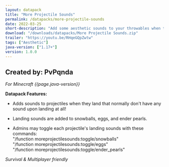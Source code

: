 ```yaml
---
layout: datapack
title: "More Projectile Sounds"
permalink: /datapacks/more-projectile-sounds
date: 2022-03-25
short-description: "Add some aesthetic sounds to your throwables when they land!"
download: "/downloads/datapacks/More Projectile Sounds.zip"
trailer: "https://youtu.be/RHqeGQpZwtw"
tags: ["Aesthetic"]
java-version: ["1.17+"]
version: 1.0.0
---
```

Created by: PvPqnda
-
*For Minecraft {{page.java-version}}*

**Datapack Features:**

- Adds sounds to projectiles when they land that normally don't have any sound upon landing at all!

- Landing sounds are added to snowballs, eggs, and ender pearls.

- Admins may toggle each projectile's landing sounds with these commands:<br>
"/function moreprojectilesounds:toggle/snowballs"<br>
"/function moreprojectilesounds:toggle/eggs"<br>
"/function moreprojectilesounds:toggle/ender_pearls"

*Survival & Multiplayer friendly*